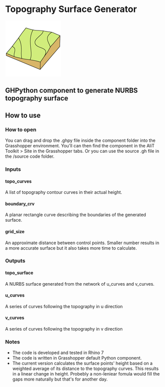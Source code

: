 # Topography Surface Generator

![](https://github.com/alitghomi/Gh-Topography-Surface-Generator/blob/main/assets/topo_icon_180.png)

## GHPython component to generate NURBS topography surface


## How to use
### How to open
You can drag and drop the .ghpy file inside the component folder into the Grasshopper environment. You'll can then find the component in the AliT Toolkit > Site in the Grasshopper tabs. Or you can use the source .gh file in the /source code folder.

### Inputs
#### topo_curves
A list of topography contour curves in their actual height.

#### boundary_crv
A planar rectangle curve describing the boundaries of the generated surface.

#### grid_size
An approximate distance between control points. Smaller number results in a more accurate surface but it also takes more time to calculate. 

### Outputs

#### topo_surface
A NURBS surface generated from the network of u_curves and v_curves.

#### u_curves
A series of curves following the topography in u direction

#### v_curves
A series of curves following the topography in v direction

### Notes
- The code is developed and tested in Rhino 7
- The code is written in Grasshopper default Python component.
- The current version calculates the surface points' height based on a weighted average of its distance to the topography curves. This results in a linear change in height. Probebly a non-leniear fomula would fill the gaps more naturally but that's for another day.
